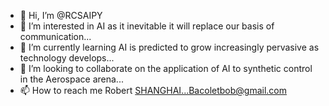 - 👋 Hi, I’m @RCSAIPY
- 👀 I’m interested in AI as it inevitable it will replace our basis of communication...
- 🌱 I’m currently learning AI is predicted to grow increasingly pervasive as technology develops...
- 💞️ I’m looking to collaborate on the application of AI to synthetic control in the Aerospace arena...
- 📫 How to reach me Robert SHANGHAI...Bacoletbob@gmail.com

<!---
RCSAIPY/RCSAIPY is a ✨ special ✨ repository because its `README.md` (this file) appears on your GitHub profile.
You can click the Preview link to take a look at your changes.
--->
